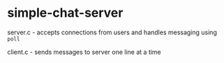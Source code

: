 # simple-chat-server
server.c - accepts connections from users and handles messaging using ```poll```

client.c - sends messages to server one line at a time
